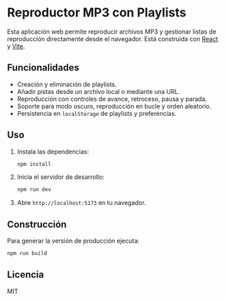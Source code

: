 # Reproductor MP3 con Playlists

Esta aplicación web permite reproducir archivos MP3 y gestionar listas de reproducción directamente desde el navegador. Está construida con [React](https://reactjs.org/) y [Vite](https://vitejs.dev/).

## Funcionalidades
- Creación y eliminación de playlists.
- Añadir pistas desde un archivo local o mediante una URL.
- Reproducción con controles de avance, retroceso, pausa y parada.
- Soporte para modo oscuro, reproducción en bucle y orden aleatorio.
- Persistencia en `localStorage` de playlists y preferencias.

## Uso
1. Instala las dependencias:
   ```bash
   npm install
   ```
2. Inicia el servidor de desarrollo:
   ```bash
   npm run dev
   ```
3. Abre `http://localhost:5173` en tu navegador.

## Construcción
Para generar la versión de producción ejecuta:
```bash
npm run build
```

## Licencia
MIT
